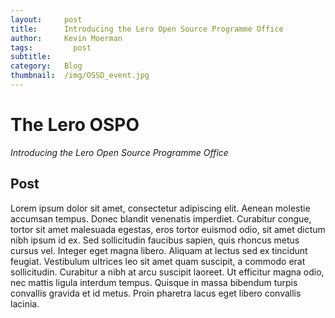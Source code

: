 ```yaml
---
layout:     post
title:      Introducing the Lero Open Source Programme Office
author:     Kevin Moerman
tags: 		  post
subtitle:  	
category:   Blog
thumbnail:  /img/OSSD_event.jpg
---
```


# The Lero OSPO
*Introducing the Lero Open Source Programme Office*

## Post
Lorem ipsum dolor sit amet, consectetur adipiscing elit. Aenean molestie accumsan tempus. Donec blandit venenatis imperdiet. Curabitur congue, tortor sit amet malesuada egestas, eros tortor euismod odio, sit amet dictum nibh ipsum id ex. Sed sollicitudin faucibus sapien, quis rhoncus metus cursus vel. Integer eget magna libero. Aliquam at lectus sed ex tincidunt feugiat. Vestibulum ultrices leo sit amet quam suscipit, a commodo erat sollicitudin. Curabitur a nibh at arcu suscipit laoreet. Ut efficitur magna odio, nec mattis ligula interdum tempus. Quisque in massa bibendum turpis convallis gravida et id metus. Proin pharetra lacus eget libero convallis lacinia.
